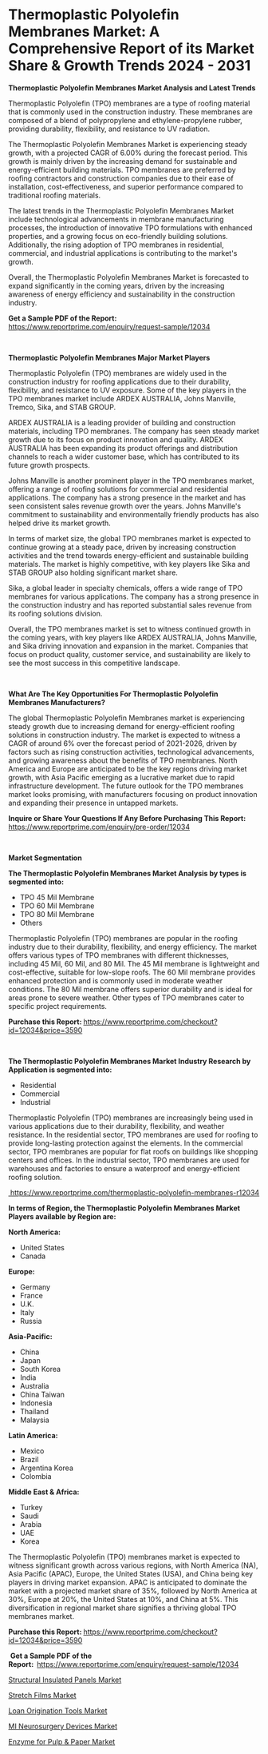 <p><h1>Thermoplastic Polyolefin Membranes Market: A Comprehensive Report of its Market Share & Growth Trends 2024 - 2031</h1></p><p><strong>Thermoplastic Polyolefin Membranes Market Analysis and Latest Trends</strong></p>
<p><p>Thermoplastic Polyolefin (TPO) membranes are a type of roofing material that is commonly used in the construction industry. These membranes are composed of a blend of polypropylene and ethylene-propylene rubber, providing durability, flexibility, and resistance to UV radiation.</p><p>The Thermoplastic Polyolefin Membranes Market is experiencing steady growth, with a projected CAGR of 6.00% during the forecast period. This growth is mainly driven by the increasing demand for sustainable and energy-efficient building materials. TPO membranes are preferred by roofing contractors and construction companies due to their ease of installation, cost-effectiveness, and superior performance compared to traditional roofing materials.</p><p>The latest trends in the Thermoplastic Polyolefin Membranes Market include technological advancements in membrane manufacturing processes, the introduction of innovative TPO formulations with enhanced properties, and a growing focus on eco-friendly building solutions. Additionally, the rising adoption of TPO membranes in residential, commercial, and industrial applications is contributing to the market's growth.</p><p>Overall, the Thermoplastic Polyolefin Membranes Market is forecasted to expand significantly in the coming years, driven by the increasing awareness of energy efficiency and sustainability in the construction industry.</p></p>
<p><strong>Get a Sample PDF of the Report:&nbsp;</strong> <a href="https://www.reportprime.com/enquiry/request-sample/12034">https://www.reportprime.com/enquiry/request-sample/12034</a></p>
<p>&nbsp;</p>
<p><strong>Thermoplastic Polyolefin Membranes Major Market Players</strong></p>
<p><p>Thermoplastic Polyolefin (TPO) membranes are widely used in the construction industry for roofing applications due to their durability, flexibility, and resistance to UV exposure. Some of the key players in the TPO membranes market include ARDEX AUSTRALIA, Johns Manville, Tremco, Sika, and STAB GROUP.</p><p>ARDEX AUSTRALIA is a leading provider of building and construction materials, including TPO membranes. The company has seen steady market growth due to its focus on product innovation and quality. ARDEX AUSTRALIA has been expanding its product offerings and distribution channels to reach a wider customer base, which has contributed to its future growth prospects.</p><p>Johns Manville is another prominent player in the TPO membranes market, offering a range of roofing solutions for commercial and residential applications. The company has a strong presence in the market and has seen consistent sales revenue growth over the years. Johns Manville's commitment to sustainability and environmentally friendly products has also helped drive its market growth.</p><p>In terms of market size, the global TPO membranes market is expected to continue growing at a steady pace, driven by increasing construction activities and the trend towards energy-efficient and sustainable building materials. The market is highly competitive, with key players like Sika and STAB GROUP also holding significant market share.</p><p>Sika, a global leader in specialty chemicals, offers a wide range of TPO membranes for various applications. The company has a strong presence in the construction industry and has reported substantial sales revenue from its roofing solutions division.</p><p>Overall, the TPO membranes market is set to witness continued growth in the coming years, with key players like ARDEX AUSTRALIA, Johns Manville, and Sika driving innovation and expansion in the market. Companies that focus on product quality, customer service, and sustainability are likely to see the most success in this competitive landscape.</p></p>
<p>&nbsp;</p>
<p><strong>What Are The Key Opportunities For Thermoplastic Polyolefin Membranes Manufacturers?</strong></p>
<p><p>The global Thermoplastic Polyolefin Membranes market is experiencing steady growth due to increasing demand for energy-efficient roofing solutions in construction industry. The market is expected to witness a CAGR of around 6% over the forecast period of 2021-2026, driven by factors such as rising construction activities, technological advancements, and growing awareness about the benefits of TPO membranes. North America and Europe are anticipated to be the key regions driving market growth, with Asia Pacific emerging as a lucrative market due to rapid infrastructure development. The future outlook for the TPO membranes market looks promising, with manufacturers focusing on product innovation and expanding their presence in untapped markets.</p></p>
<p><strong>Inquire or Share Your Questions If Any Before Purchasing This Report:</strong> <a href="https://www.reportprime.com/enquiry/pre-order/12034">https://www.reportprime.com/enquiry/pre-order/12034</a></p>
<p>&nbsp;</p>
<p><strong>Market Segmentation</strong></p>
<p><strong>The Thermoplastic Polyolefin Membranes Market Analysis by types is segmented into:</strong></p>
<p><ul><li>TPO 45 Mil Membrane</li><li>TPO 60 Mil Membrane</li><li>TPO 80 Mil Membrane</li><li>Others</li></ul></p>
<p><p>Thermoplastic Polyolefin (TPO) membranes are popular in the roofing industry due to their durability, flexibility, and energy efficiency. The market offers various types of TPO membranes with different thicknesses, including 45 Mil, 60 Mil, and 80 Mil. The 45 Mil membrane is lightweight and cost-effective, suitable for low-slope roofs. The 60 Mil membrane provides enhanced protection and is commonly used in moderate weather conditions. The 80 Mil membrane offers superior durability and is ideal for areas prone to severe weather. Other types of TPO membranes cater to specific project requirements.</p></p>
<p><strong>Purchase this Report:&nbsp;</strong><a href="https://www.reportprime.com/checkout?id=12034&price=3590">https://www.reportprime.com/checkout?id=12034&price=3590</a></p>
<p>&nbsp;</p>
<p><strong>The Thermoplastic Polyolefin Membranes Market Industry Research by Application is segmented into:</strong></p>
<p><ul><li>Residential</li><li>Commercial</li><li>Industrial</li></ul></p>
<p><p>Thermoplastic Polyolefin (TPO) membranes are increasingly being used in various applications due to their durability, flexibility, and weather resistance. In the residential sector, TPO membranes are used for roofing to provide long-lasting protection against the elements. In the commercial sector, TPO membranes are popular for flat roofs on buildings like shopping centers and offices. In the industrial sector, TPO membranes are used for warehouses and factories to ensure a waterproof and energy-efficient roofing solution.</p></p>
<p><a href="https://www.reportprime.com/thermoplastic-polyolefin-membranes-r12034">&nbsp;https://www.reportprime.com/thermoplastic-polyolefin-membranes-r12034</a></p>
<p><strong>In terms of Region, the Thermoplastic Polyolefin Membranes Market Players available by Region are:</strong></p>
<p>
    <p> <strong> North America: </strong>
        <ul>
            <li>United States</li>
            <li>Canada</li>
        </ul>
        </p> 
    <p> <strong> Europe: </strong>
        <ul>
            <li>Germany</li>
            <li>France</li>
            <li>U.K.</li>
            <li>Italy</li>
            <li>Russia</li>
        </ul>
        </p> 
    <p> <strong> Asia-Pacific: </strong>
        <ul>
            <li>China</li>
            <li>Japan</li>
            <li>South Korea</li>
            <li>India</li>
            <li>Australia</li>
            <li>China Taiwan</li>
            <li>Indonesia</li>
            <li>Thailand</li>
            <li>Malaysia</li>
        </ul>
        </p> 
    <p> <strong> Latin America: </strong>
        <ul>
            <li>Mexico</li>
            <li>Brazil</li>
            <li>Argentina Korea</li>
            <li>Colombia</li>
        </ul>
        </p> 
    <p> <strong> Middle East & Africa: </strong>
        <ul>
            <li>Turkey</li>
            <li>Saudi</li>
            <li>Arabia</li>
            <li>UAE</li>
            <li>Korea</li>
        </ul>
    </p>
    </p>
<p><p>The Thermoplastic Polyolefin (TPO) membranes market is expected to witness significant growth across various regions, with North America (NA), Asia Pacific (APAC), Europe, the United States (USA), and China being key players in driving market expansion. APAC is anticipated to dominate the market with a projected market share of 35%, followed by North America at 30%, Europe at 20%, the United States at 10%, and China at 5%. This diversification in regional market share signifies a thriving global TPO membranes market.</p></p>
<p><strong>Purchase this Report: </strong><a href="https://www.reportprime.com/checkout?id=12034&price=3590">https://www.reportprime.com/checkout?id=12034&price=3590</a></p>
<p>&nbsp;<strong>Get a Sample PDF of the Report:&nbsp;&nbsp;</strong><a href="https://www.reportprime.com/enquiry/request-sample/12034">https://www.reportprime.com/enquiry/request-sample/12034</a></p>
<p><strong></strong></p>
<p><p><a href="https://github.com/julyju69/Market-Research-Report-List-4/blob/main/structural-insulated-panels-market.md">Structural Insulated Panels Market</a></p><p><a href="https://github.com/nathandecarvalho/Market-Research-Report-List-4/blob/main/stretch-films-market.md">Stretch Films Market</a></p><p><a href="https://issuu.com/reportprime-2/docs/loan-origination-tools-market-size-2030.pptx">Loan Origination Tools Market</a></p><p><a href="https://medium.com/@florianwolf42/global-mi-neurosurgery-devices-market-trends-insights-into-growth-opportunities-and-challenges-0878c380a5a5">MI Neurosurgery Devices Market</a></p><p><a href="https://medium.com/@florianwolf42/deep-dive-into-the-enzyme-for-pulp-paper-market-itstrends-market-segmentation-and-competitive-d509b76eec07">Enzyme for Pulp & Paper Market</a></p></p>